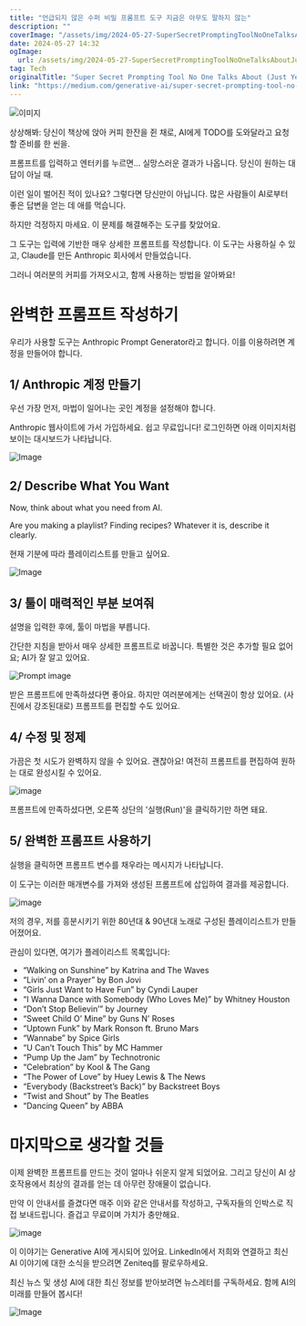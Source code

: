 ```yaml
---
title: "언급되지 않은 수퍼 비밀 프롬프트 도구 지금은 아무도 말하지 않는"
description: ""
coverImage: "/assets/img/2024-05-27-SuperSecretPromptingToolNoOneTalksAboutJustYet_0.png"
date: 2024-05-27 14:32
ogImage:
  url: /assets/img/2024-05-27-SuperSecretPromptingToolNoOneTalksAboutJustYet_0.png
tag: Tech
originalTitle: "Super Secret Prompting Tool No One Talks About (Just Yet)"
link: "https://medium.com/generative-ai/super-secret-prompting-tool-no-one-talks-about-just-yet-a2a7d39f4c47"
---
```


![이미지](/assets/img/2024-05-27-SuperSecretPromptingToolNoOneTalksAboutJustYet_0.png)

상상해봐: 당신이 책상에 앉아 커피 한잔을 쥔 채로, AI에게 TODO를 도와달라고 요청할 준비를 한 씬을.

프롬프트를 입력하고 엔터키를 누르면... 실망스러운 결과가 나옵니다. 당신이 원하는 대답이 아닐 때.

이런 일이 벌어진 적이 있나요? 그렇다면 당신만이 아닙니다. 많은 사람들이 AI로부터 좋은 답변을 얻는 데 애를 먹습니다.

<div class="content-ad"></div>

하지만 걱정하지 마세요. 이 문제를 해결해주는 도구를 찾았어요.

그 도구는 입력에 기반한 매우 상세한 프롬프트를 작성합니다. 이 도구는 사용하실 수 있고, Claude를 만든 Anthropic 회사에서 만들었습니다.

그러니 여러분의 커피를 가져오시고, 함께 사용하는 방법을 알아봐요!

# 완벽한 프롬프트 작성하기

<div class="content-ad"></div>

우리가 사용할 도구는 Anthropic Prompt Generator라고 합니다. 이를 이용하려면 계정을 만들어야 합니다.

## 1/ Anthropic 계정 만들기

우선 가장 먼저, 마법이 일어나는 곳인 계정을 설정해야 합니다.

Anthropic 웹사이트에 가서 가입하세요. 쉽고 무료입니다! 로그인하면 아래 이미지처럼 보이는 대시보드가 나타납니다.

<div class="content-ad"></div>


![Image](/assets/img/2024-05-27-SuperSecretPromptingToolNoOneTalksAboutJustYet_1.png)

## 2/ Describe What You Want

Now, think about what you need from AI.

Are you making a playlist? Finding recipes? Whatever it is, describe it clearly.


<div class="content-ad"></div>

현재 기분에 따라 플레이리스트를 만들고 싶어요.

![Image](/assets/img/2024-05-27-SuperSecretPromptingToolNoOneTalksAboutJustYet_2.png)

## 3/ 툴이 매력적인 부분 보여줘

설명을 입력한 후에, 툴이 마법을 부릅니다.

<div class="content-ad"></div>

간단한 지침을 받아서 매우 상세한 프롬프트로 바꿉니다. 특별한 것은 추가할 필요 없어요; AI가 잘 알고 있어요.

![Prompt image](/assets/img/2024-05-27-SuperSecretPromptingToolNoOneTalksAboutJustYet_3.png)

받은 프롬프트에 만족하셨다면 좋아요. 하지만 여러분에게는 선택권이 항상 있어요. (사진에서 강조된대로) 프롬프트를 편집할 수도 있어요.

<div class="content-ad"></div>

## 4/ 수정 및 정제

가끔은 첫 시도가 완벽하지 않을 수 있어요. 괜찮아요! 여전히 프롬프트를 편집하여 원하는 대로 완성시킬 수 있어요.

![image](/assets/img/2024-05-27-SuperSecretPromptingToolNoOneTalksAboutJustYet_4.png)

프롬프트에 만족하셨다면, 오른쪽 상단의 '실행(Run)'을 클릭하기만 하면 돼요.

<div class="content-ad"></div>

## 5/ 완벽한 프롬프트 사용하기

실행을 클릭하면 프롬프트 변수를 채우라는 메시지가 나타납니다.

이 도구는 이러한 매개변수를 가져와 생성된 프롬프트에 삽입하여 결과를 제공합니다.

![image](/assets/img/2024-05-27-SuperSecretPromptingToolNoOneTalksAboutJustYet_5.png)

<div class="content-ad"></div>

저의 경우, 저를 흥분시키기 위한 80년대 & 90년대 노래로 구성된 플레이리스트가 만들어졌어요.

관심이 있다면, 여기가 플레이리스트 목록입니다:

- “Walking on Sunshine” by Katrina and The Waves
- “Livin’ on a Prayer” by Bon Jovi
- “Girls Just Want to Have Fun” by Cyndi Lauper
- “I Wanna Dance with Somebody (Who Loves Me)” by Whitney Houston
- “Don’t Stop Believin’” by Journey
- “Sweet Child O’ Mine” by Guns N’ Roses
- “Uptown Funk” by Mark Ronson ft. Bruno Mars
- “Wannabe” by Spice Girls
- “U Can’t Touch This” by MC Hammer
- “Pump Up the Jam” by Technotronic
- “Celebration” by Kool & The Gang
- “The Power of Love” by Huey Lewis & The News
- “Everybody (Backstreet’s Back)” by Backstreet Boys
- “Twist and Shout” by The Beatles
- “Dancing Queen” by ABBA

# 마지막으로 생각할 것들

<div class="content-ad"></div>

이제 완벽한 프롬프트를 만드는 것이 얼마나 쉬운지 알게 되었어요. 그리고 당신이 AI 상호작용에서 최상의 결과를 얻는 데 아무런 장애물이 없습니다.

만약 이 안내서를 즐겼다면 매주 이와 같은 안내서를 작성하고, 구독자들의 인박스로 직접 보내드립니다. 즐겁고 무료이며 가치가 충만해요.

![image](/assets/img/2024-05-27-SuperSecretPromptingToolNoOneTalksAboutJustYet_6.png)

이 이야기는 Generative AI에 게시되어 있어요. LinkedIn에서 저희와 연결하고 최신 AI 이야기에 대한 소식을 받으려면 Zeniteq를 팔로우하세요.

<div class="content-ad"></div>

최신 뉴스 및 생성 AI에 대한 최신 정보를 받아보려면 뉴스레터를 구독하세요. 함께 AI의 미래를 만들어 봅시다!

![Image](/assets/img/2024-05-27-SuperSecretPromptingToolNoOneTalksAboutJustYet_7.png)
